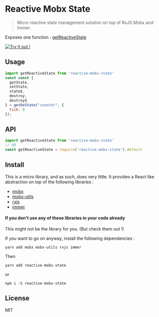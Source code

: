 # Reactive Mobx State

> Micro reactive state management solution on top of RxJS Mobx and Immer. 

Exposes one function : [getReactiveState](https://rakannimer.github.io/reactive-mobx-state/modules/_index_.html#getreactivestate-1)


[![Try it out !](https://codesandbox.io/static/img/play-codesandbox.svg)](https://codesandbox.io/s/n741n4wrrj)

## Usage

```js
import getReactiveState from 'reactive-mobx-state'
const const {
  getState,
  setState,
  state$,
  destroy,
  destroy$
} = getRxState("counter", {
  tick: 0
});

```
## API

```javascript
import getReactiveState from 'reactive-mobx-state'
// OR
const getReactiveState = require('reactive-mobx-state').default
```

## Install

This is a micro library, and as such, does very little. It provides a React like abstraction on top of the following libraries : 

 - [mobx](https://mobxjs.github.io)
 - [mobx-utils](https://mobxjs.github.io)
 - [rxjs](https://reactivex.io/rxjs/)
 - [immer](https://github.com/mweststrate/immer)

#### If you don't use any of these libraries in your code already

This might not be the library for you. (But check them out !)

If you want to go on anyway, install the following dependencies : 

```
yarn add mobx mobx-utils rxjs immer
```

Then 

```
yarn add reactive-mobx-state
```
or 

```
npm i -S reactive-mobx-state
```


## License

MIT

